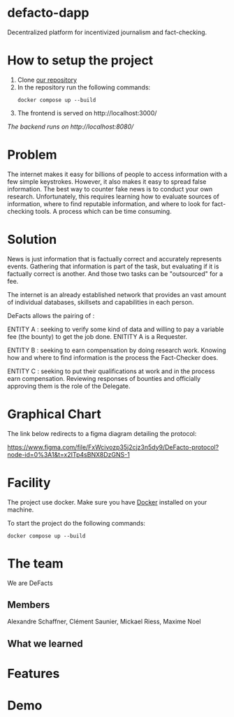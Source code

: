 # defacto-dapp
Decentralized platform for incentivized journalism and fact-checking.

# How to setup the project
1) Clone [our repository][0]
2) In the repository run the following commands:
    ```
    docker compose up --build
    ```
3) The frontend is served on http://localhost:3000/

*The backend runs on http://localhost:8080/*

# Problem
The internet makes it easy for billions of people to access information with a few simple keystrokes. However, it also makes it easy to spread false information.
The best way to counter fake news is to conduct your own research.
Unfortunately, this requires learning  how to evaluate sources of information, where to find reputable information, and where to look for fact-checking tools. A process which can be time consuming.



# Solution

News is just information that is factually correct and accurately represents events. Gathering that information is part of the task, but evaluating if it is factually correct is another. And those two tasks can be "outsourced" for a fee.

The internet is an already established network that provides an vast amount of individual databases, skillsets and capabilities in each person.

DeFacts allows the pairing of :

ENTITY A : seeking to verify some kind of data and willing to pay a variable fee (the bounty) to get the job done. ENITITY A is a Requester.

ENTITY B : seeking to earn compensation by doing research work. Knowing how and where to find information is the process the Fact-Checker does.

ENTITY C : seeking to put their qualifications at work and in the process earn compensation. Reviewing responses of bounties and officially approving them is the role of the Delegate.

# Graphical Chart

The link below redirects to a figma diagram detailing the protocol: 

https://www.figma.com/file/FxWcivozp35j2cjz3n5dy9/DeFacto-protocol?node-id=0%3A1&t=x2ITp4sBNX8DzGNS-1




# Facility
The project use docker. Make sure you have [Docker][1] installed on your machine.

To start the project do the following commands:
```
docker compose up --build
``` 
# The team
We are DeFacts

## Members
Alexandre Schaffner, Clément Saunier, Mickael Riess, Maxime Noel

## What we learned

# Features

# Demo

[0]: git@github.com:clement4saunier/defacto-dapp.git
[1]: https://docs.docker.com/engine/install/
